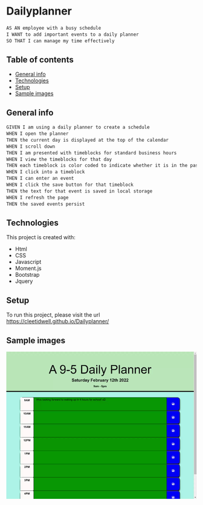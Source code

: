 # Dailyplanner

```md
AS AN employee with a busy schedule
I WANT to add important events to a daily planner
SO THAT I can manage my time effectively
```

## Table of contents
* [General info](#general-info)
* [Technologies](#technologies)
* [Setup](#setup)
* [Sample images](#Sample-images)

## General info
```md
GIVEN I am using a daily planner to create a schedule
WHEN I open the planner
THEN the current day is displayed at the top of the calendar
WHEN I scroll down
THEN I am presented with timeblocks for standard business hours
WHEN I view the timeblocks for that day
THEN each timeblock is color coded to indicate whether it is in the past, present, or future
WHEN I click into a timeblock
THEN I can enter an event
WHEN I click the save button for that timeblock
THEN the text for that event is saved in local storage
WHEN I refresh the page
THEN the saved events persist
```
	
## Technologies
This project is created with:
* Html
* CSS
* Javascript
* Moment.js
* Bootstrap
* Jquery

## Setup
To run this project, please visit the url https://cleetidwell.github.io/Dailyplanner/

## Sample images
![screenshot](./Assets/DailyPlanner.gif)

